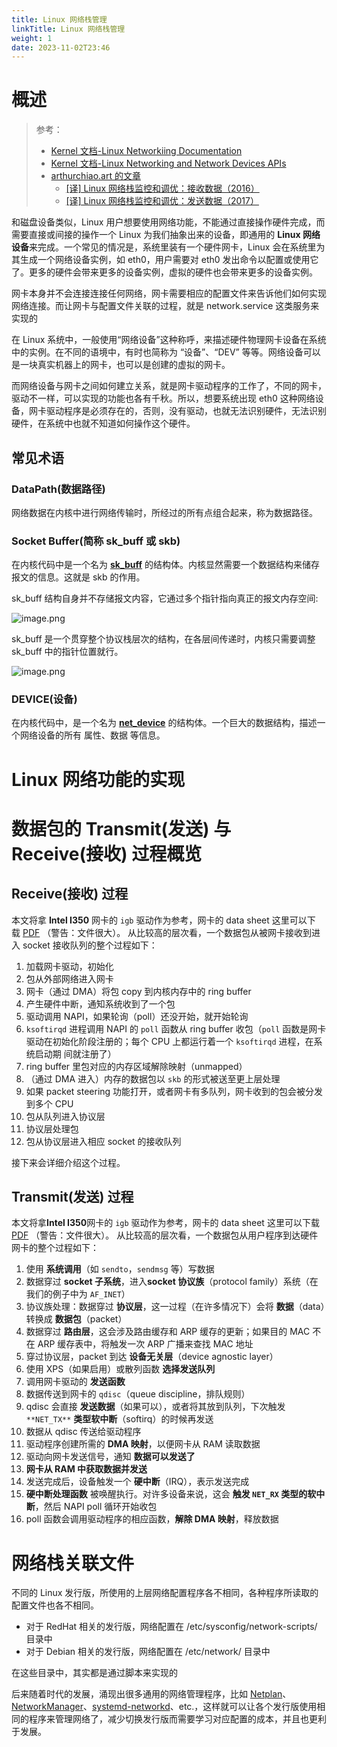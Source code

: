```yaml
---
title: Linux 网络栈管理
linkTitle: Linux 网络栈管理
weight: 1
date: 2023-11-02T23:46
---
```


# 概述

> 参考：
> - [Kernel 文档-Linux Networkiing Documentation](https://www.kernel.org/doc/html/latest/networking/index.html)
> - [Kernel 文档-Linux Networking and Network Devices APIs](https://www.kernel.org/doc/html/latest/networking/kapi.html)
> - [arthurchiao.art 的文章](http://arthurchiao.art/index.html)
>   - [[译] Linux 网络栈监控和调优：接收数据（2016）](http://arthurchiao.art/blog/tuning-stack-rx-zh/)
>   - [[译] Linux 网络栈监控和调优：发送数据（2017）](http://arthurchiao.art/blog/tuning-stack-tx-zh/)

和磁盘设备类似，Linux 用户想要使用网络功能，不能通过直接操作硬件完成，而需要直接或间接的操作一个 Linux 为我们抽象出来的设备，即通用的 **Linux 网络设备**来完成。一个常见的情况是，系统里装有一个硬件网卡，Linux 会在系统里为其生成一个网络设备实例，如 eth0，用户需要对 eth0 发出命令以配置或使用它了。更多的硬件会带来更多的设备实例，虚拟的硬件也会带来更多的设备实例。

网卡本身并不会连接连接任何网络，网卡需要相应的配置文件来告诉他们如何实现网络连接。而让网卡与配置文件关联的过程，就是 network.service 这类服务来实现的

在 Linux 系统中，一般使用“网络设备”这种称呼，来描述硬件物理网卡设备在系统中的实例。在不同的语境中，有时也简称为 “设备”、“DEV” 等等。网络设备可以是一块真实机器上的网卡，也可以是创建的虚拟的网卡。

而网络设备与网卡之间如何建立关系，就是网卡驱动程序的工作了，不同的网卡，驱动不一样，可以实现的功能也各有千秋。所以，想要系统出现 eth0 这种网络设备，网卡驱动程序是必须存在的，否则，没有驱动，也就无法识别硬件，无法识别硬件，在系统中也就不知道如何操作这个硬件。

## 常见术语

### DataPath(数据路径)

网络数据在内核中进行网络传输时，所经过的所有点组合起来，称为数据路径。

### Socket Buffer(简称 sk_buff 或 skb)

在内核代码中是一个名为 [**sk_buff**](https://www.kernel.org/doc/html/latest/networking/kapi.html#c.sk_buff) 的结构体。内核显然需要一个数据结构来储存报文的信息。这就是 skb 的作用。

sk_buff 结构自身并不存储报文内容，它通过多个指针指向真正的报文内存空间:

![image.png](https://notes-learning.oss-cn-beijing.aliyuncs.com/efrsi8/1617849698535-471768e0-dcf8-4471-8dd2-605a1bc4e020.png)

sk_buff 是一个贯穿整个协议栈层次的结构，在各层间传递时，内核只需要调整 sk_buff 中的指针位置就行。

![image.png](https://notes-learning.oss-cn-beijing.aliyuncs.com/efrsi8/1617849692989-54095177-b85c-449e-8c66-3b026e4925da.png)

### DEVICE(设备)

在内核代码中，是一个名为 [**net_device**](https://www.kernel.org/doc/html/latest/networking/kapi.html#c.net_device) 的结构体。一个巨大的数据结构，描述一个网络设备的所有 属性、数据 等信息。

# Linux 网络功能的实现

# 数据包的 Transmit(发送) 与 Receive(接收) 过程概览

## Receive(接收) 过程

本文将拿 **Intel I350** 网卡的 `igb` 驱动作为参考，网卡的 data sheet 这里可以下 载 [PDF](http://www.intel.com/content/dam/www/public/us/en/documents/datasheets/ethernet-controller-i350-datasheet.pdf) （警告：文件很大）。
从比较高的层次看，一个数据包从被网卡接收到进入 socket 接收队列的整个过程如下：

1. 加载网卡驱动，初始化
2. 包从外部网络进入网卡
3. 网卡（通过 DMA）将包 copy 到内核内存中的 ring buffer
4. 产生硬件中断，通知系统收到了一个包
5. 驱动调用 NAPI，如果轮询（poll）还没开始，就开始轮询
6. `ksoftirqd` 进程调用 NAPI 的 `poll` 函数从 ring buffer 收包（`poll` 函数是网卡 驱动在初始化阶段注册的；每个 CPU 上都运行着一个 `ksoftirqd` 进程，在系统启动期 间就注册了）
7. ring buffer 里包对应的内存区域解除映射（unmapped）
8. （通过 DMA 进入）内存的数据包以 `skb` 的形式被送至更上层处理
9. 如果 packet steering 功能打开，或者网卡有多队列，网卡收到的包会被分发到多个 CPU
10. 包从队列进入协议层
11. 协议层处理包
12. 包从协议层进入相应 socket 的接收队列

接下来会详细介绍这个过程。

## Transmit(发送) 过程

本文将拿**Intel I350**网卡的 `igb` 驱动作为参考，网卡的 data sheet 这里可以下载 [PDF](http://www.intel.com/content/dam/www/public/us/en/documents/datasheets/ethernet-controller-i350-datasheet.pdf) （警告：文件很大）。
从比较高的层次看，一个数据包从用户程序到达硬件网卡的整个过程如下：

1. 使用 **系统调用**（如 `sendto`，`sendmsg` 等）写数据
2. 数据穿过 **socket 子系统**，进入**socket 协议族**（protocol family）系统（在我们的例子中为 `AF_INET`）
3. 协议族处理：数据穿过 **协议层**，这一过程（在许多情况下）会将 **数据**（data）转换成 **数据包**（packet）
4. 数据穿过 **路由层**，这会涉及路由缓存和 ARP 缓存的更新；如果目的 MAC 不在 ARP 缓存表中，将触发一次 ARP 广播来查找 MAC 地址
5. 穿过协议层，packet 到达 **设备无关层**（device agnostic layer）
6. 使用 XPS（如果启用）或散列函数 **选择发送队列**
7. 调用网卡驱动的 **发送函数**
8. 数据传送到网卡的 `qdisc`（queue discipline，排队规则）
9. qdisc 会直接 **发送数据**（如果可以），或者将其放到队列，下次触发 `**NET_TX**` **类型软中断**（softirq）的时候再发送
10. 数据从 qdisc 传送给驱动程序
11. 驱动程序创建所需的 **DMA 映射**，以便网卡从 RAM 读取数据
12. 驱动向网卡发送信号，通知 **数据可以发送了**
13. **网卡从 RAM 中获取数据并发送**
14. 发送完成后，设备触发一个 **硬中断**（IRQ），表示发送完成
15. **硬中断处理函数** 被唤醒执行。对许多设备来说，这会 **触发 `NET_RX` 类型的软中断**，然后 NAPI poll 循环开始收包
16. poll 函数会调用驱动程序的相应函数，**解除 DMA 映射**，释放数据

# 网络栈关联文件

不同的 Linux 发行版，所使用的上层网络配置程序各不相同，各种程序所读取的配置文件也各不相同。

- 对于 RedHat 相关的发行版，网络配置在 /etc/sysconfig/network-scripts/ 目录中
- 对于 Debian 相关的发行版，网络配置在 /etc/network/ 目录中

在这些目录中，其实都是通过脚本来实现的

后来随着时代的发展，涌现出很多通用的网络管理程序，比如 [Netplan](/docs/1.操作系统/Kernel/Network/Linux%20网络栈管理/Netplan/Netplan.md)、[NetworkManager](/docs/1.操作系统/Kernel/Network/Linux%20网络栈管理/NetworkManager/NetworkManager.md)、[systemd-networkd](/docs/1.操作系统/Kernel/Network/Linux%20网络栈管理/systemd-networkd.md)、etc.，这样就可以让各个发行版使用相同的程序来管理网络了，减少切换发行版而需要学习对应配置的成本，并且也更利于发展。
